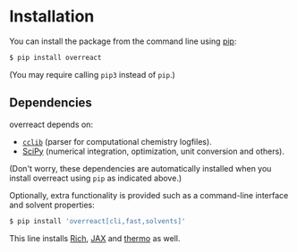 # Installation

You can install the package from the command line using
[pip](https://pip.pypa.io/en/stable/):

```bash
$ pip install overreact
```

(You may require calling `pip3` instead of `pip`.)

## Dependencies

overreact depends on:

-   [`cclib`](https://github.com/cclib/cclib/) (parser for computational
    chemistry logfiles).
-   [SciPy](https://github.com/scipy/scipy/) (numerical integration,
    optimization, unit conversion and others).

(Don't worry, these dependencies are automatically installed when you install
overreact using `pip` as indicated above.)

Optionally, extra functionality is provided such as a command-line interface
and solvent properties:

```bash
$ pip install 'overreact[cli,fast,solvents]'
```

This line installs [Rich](https://github.com/willmcgugan/rich),
[JAX](https://jax.readthedocs.io/en/latest/index.html) and
[thermo](https://github.com/CalebBell/thermo) as well.

<!-- Rich is used in the command-line interface, JAX helps speedup calculations,
and thermo is used to calculate the dynamic viscosity of solvents in the
context of the :doc:`tutorials/collins-kimball` for diffusion-limited
reactions. -->
